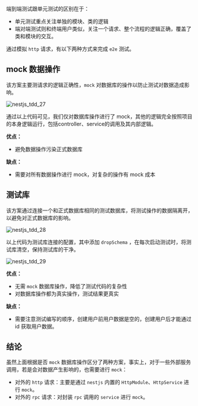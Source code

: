 端到端测试跟单元测试的区别在于：

- 单元测试重点关注单独的模块、类的逻辑
- 端对端测试则和终端用户类似，关注一个请求、整个流程的逻辑正确，覆盖了类和模块的交互。

通过模拟 `http` 请求，有以下两种方式来完成 `e2e` 测试。

## mock 数据操作

该方案主要测请求的逻辑正确性，`mock` 对数据库的操作以防止测试对数据造成影响。

![nestjs_tdd_27](https://youyas-cos-1254423828.cos.ap-guangzhou.myqcloud.com/images/nestjs_tdd_27.png)

通过以上代码可见，我们仅对数据库操作进行了 mock，其他的逻辑完全按照项目的本身逻辑运行，包括controller、service的调用及其内部逻辑。

**优点：**

- 避免数据操作污染正式数据库

**缺点：**

- 需要对所有数据操作进行 mock，对复杂的操作有 mock 成本

## 测试库

该方案通过连接一个和正式数据库相同的测试数据库，将测试操作的数据隔离开，以避免对正式数据库的影响。

![nestjs_tdd_28](https://youyas-cos-1254423828.cos.ap-guangzhou.myqcloud.com/images/nestjs_tdd_28.png)

以上代码为测试库连接的配置，其中添加 `dropSchema` ，在每次启动测试时，将测试库清空，保持测试库的干净。

![nestjs_tdd_29](https://youyas-cos-1254423828.cos.ap-guangzhou.myqcloud.com/images/nestjs_tdd_29.png)

**优点：**

- 无需 `mock` 数据库操作，降低了测试代码的复杂性
- 对数据库操作都为真实操作，测试结果更真实

**缺点：**

- 需要注意测试编写的顺序，创建用户前用户数据是空的，创建用户后才能通过 id 获取用户数据。

## 结论
虽然上面根据是否 `mock` 数据库操作区分了两种方案，事实上，对于一些外部服务调用，若是会对数据产生影响的，也需要进行 `mock`：

- 对外的 `http` 请求：主要是通过 `nestjs` 内置的 `HttpModule`、`HttpService` 进行 `mock`。
- 对外的 `rpc` 请求：对封装 `rpc` 调用的 `service` 进行 `mock`。